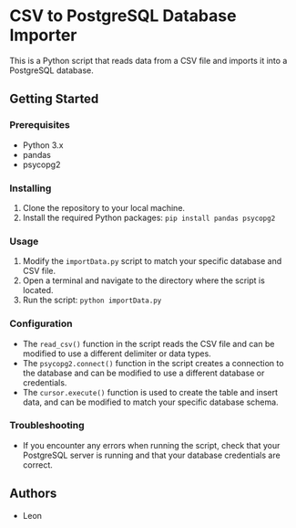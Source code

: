 # CSV to PostgreSQL Database Importer

This is a Python script that reads data from a CSV file and imports it into a PostgreSQL database.

## Getting Started

### Prerequisites

- Python 3.x
- pandas
- psycopg2

### Installing

1. Clone the repository to your local machine.
2. Install the required Python packages: `pip install pandas psycopg2`

### Usage

1. Modify the `importData.py` script to match your specific database and CSV file.
2. Open a terminal and navigate to the directory where the script is located.
3. Run the script: `python importData.py`

### Configuration

- The `read_csv()` function in the script reads the CSV file and can be modified to use a different delimiter or data types.
- The `psycopg2.connect()` function in the script creates a connection to the database and can be modified to use a different database or credentials.
- The `cursor.execute()` function is used to create the table and insert data, and can be modified to match your specific database schema.

### Troubleshooting

- If you encounter any errors when running the script, check that your PostgreSQL server is running and that your database credentials are correct.

## Authors

- Leon
